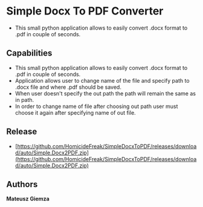 
# Simple Docx To PDF Converter

- This small python application allows to easily convert .docx format to .pdf in couple of seconds.


## Capabilities
- This small python application allows to easily convert .docx format to .pdf in couple of seconds.
- Application allows user to change name of the file and specify path to .docx file and where .pdf should be saved.
- When user doesn't specify the out path the path will remain the same as in path.
- In order to change name of file after choosing out path user must choose it again after specifying name of out file.
## Release
- [https://github.com/HomicideFreak/SimpleDocxToPDF/releases/download/auto/Simple.Docx2PDF.zip](https://github.com/HomicideFreak/SimpleDocxToPDF/releases/download/auto/Simple.Docx2PDF.zip)
## Authors

**Mateusz Giemza**

